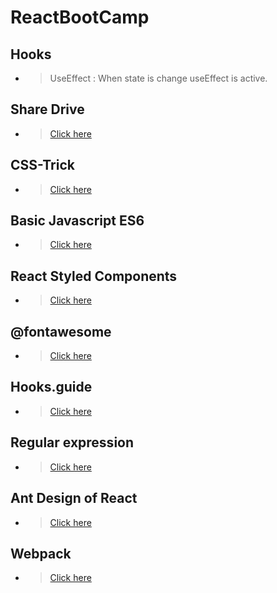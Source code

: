 # ReactBootCamp

## Hooks

- > UseEffect : When state is change useEffect is active.

## Share Drive

- > [Click here](https://drive.google.com/drive/folders/1uZLqJosNOZTLlcjrJxnFm04dV6vkGoY9)

## CSS-Trick

- > [Click here](https://css-tricks.com/)

## Basic Javascript ES6

- > [Click here](https://repl.it/@WorapolBuraphan/reactjs-course-for-week2-javascript)

## React Styled Components

- > [Click here](https://www.styled-components.com/docs/basics#installation)

## @fontawesome

- > [Click here](https://github.com/FortAwesome/react-fontawesome)

## Hooks.guide

- > [Click here](https://www.hooks.guide/)

## Regular expression

- > [Click here](https://regexr.com/)

## Ant Design of React

- > [Click here](https://ant.design/docs/react/introduce)

## Webpack

- > [Click here](https://webpack.js.org/)
